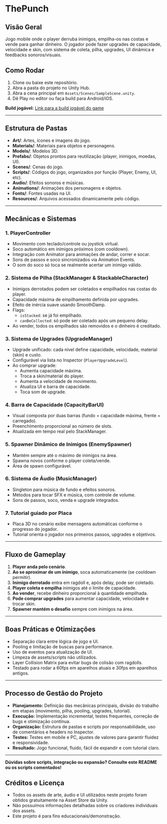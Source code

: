 # ThePunch

## Visão Geral

Jogo mobile onde o player derruba inimigos, empilha-os nas costas e vende para ganhar dinheiro. O jogador pode fazer upgrades de capacidade, velocidade e skin, com sistema de coleta, pilha, upgrades, UI dinâmica e feedbacks sonoros/visuais.

## Como Rodar

1. Clone ou baixe este repositório.
2. Abra a pasta do projeto no Unity Hub.
3. Abra a cena principal em `Assets/Scenes/SampleScene.unity`.
4. Dê Play no editor ou faça build para Android/iOS.

**Build jogável:** [Link para a build jogável do game](COLE_O_LINK_AQUI)

---

## Estrutura de Pastas

- **Art/**: Artes, ícones e imagens do jogo.
- **Materials/**: Materiais para objetos e personagens.
- **Models/**: Modelos 3D.
- **Prefabs/**: Objetos prontos para reutilização (player, inimigos, moedas, UI).
- **Scenes/**: Cenas do jogo.
- **Scripts/**: Códigos do jogo, organizados por função (Player, Enemy, UI, etc).
- **Audio/**: Efeitos sonoros e músicas.
- **Animations/**: Animações dos personagens e objetos.
- **Fonts/**: Fontes usadas na UI.
- **Resources/**: Arquivos acessados dinamicamente pelo código.

---

## Mecânicas e Sistemas

### 1. **PlayerController**
- Movimento com teclado/controle ou joystick virtual.
- Soco automático em inimigos próximos (com cooldown).
- Integração com Animator para animações de andar, correr e socar.
- Sons de passos e soco sincronizados via Animation Events.
- O som do soco só toca se realmente acertar um inimigo válido.

### 2. **Sistema de Pilha (StackManager & StackableCharacter)**
- Inimigos derrotados podem ser coletados e empilhados nas costas do player.
- Capacidade máxima de empilhamento definida por upgrades.
- Efeito de inércia suave usando SmoothDamp.
- Flags:  
  - `isStacked`: se já foi empilhado.
  - `canBeCollected`: só pode ser coletado após um pequeno delay.
- Ao vender, todos os empilhados são removidos e o dinheiro é creditado.

### 3. **Sistema de Upgrades (UpgradeManager)**
- Upgrade unificado: cada nível define capacidade, velocidade, material (skin) e custo.
- Configurável via lista no Inspector (`PlayerUpgradeLevel`).
- Ao comprar upgrade:
  - Aumenta capacidade máxima.
  - Troca a skin/material do player.
  - Aumenta a velocidade de movimento.
  - Atualiza UI e barra de capacidade.
  - Toca som de upgrade.

### 4. **Barra de Capacidade (CapacityBarUI)**
- Visual composta por duas barras (fundo = capacidade máxima, frente = carregado).
- Preenchimento proporcional ao número de slots.
- Atualizada em tempo real pelo StackManager.

### 5. **Spawner Dinâmico de Inimigos (EnemySpawner)**
- Mantém sempre até o máximo de inimigos na área.
- Spawna novos conforme o player coleta/vende.
- Área de spawn configurável.

### 6. **Sistema de Áudio (MusicManager)**
- Singleton para música de fundo e efeitos sonoros.
- Métodos para tocar SFX e música, com controle de volume.
- Sons de passos, soco, venda e upgrade integrados.

### 7. **Tutorial guiado por Placa**
- Placa 3D no cenário exibe mensagens automáticas conforme o progresso do jogador.
- Tutorial orienta o jogador nos primeiros passos, upgrades e objetivos.

---

## Fluxo de Gameplay

1. **Player anda pelo cenário**.
2. **Ao se aproximar de um inimigo**, soca automaticamente (se cooldown permitir).
3. **Inimigo derrotado** entra em ragdoll e, após delay, pode ser coletado.
4. **Player coleta e empilha** inimigos até o limite de capacidade.
5. **Ao vender**, recebe dinheiro proporcional à quantidade empilhada.
6. **Pode comprar upgrades** para aumentar capacidade, velocidade e trocar skin.
7. **Spawner mantém o desafio** sempre com inimigos na área.

---

## Boas Práticas e Otimizações

- Separação clara entre lógica de jogo e UI.
- Pooling e limitação de buscas para performance.
- Uso de eventos para atualização de UI.
- Limpeza de assets/scripts não utilizados.
- Layer Collision Matrix para evitar bugs de colisão com ragdolls.
- Testado para rodar a 60fps em aparelhos atuais e 30fps em aparelhos antigos.

---

## Processo de Gestão do Projeto

- **Planejamento:** Definição das mecânicas principais, divisão do trabalho em etapas (movimento, pilha, pooling, upgrades, tutorial).
- **Execução:** Implementação incremental, testes frequentes, correção de bugs e otimização contínua.
- **Organização:** Estrutura de pastas e scripts por responsabilidade, uso de comentários e headers no Inspector.
- **Testes:** Testes em mobile e PC, ajustes de valores para garantir fluidez e responsividade.
- **Resultado:** Jogo funcional, fluido, fácil de expandir e com tutorial claro.

---

**Dúvidas sobre scripts, integração ou expansão? Consulte este README ou os scripts comentados!**

## Créditos e Licença

- Todos os assets de arte, áudio e UI utilizados neste projeto foram obtidos gratuitamente na Asset Store da Unity.
- Não possuímos informações detalhadas sobre os criadores individuais dos assets.
- Este projeto é para fins educacionais/demonstração.

